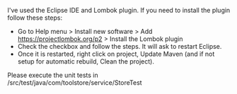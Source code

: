 I've used the Eclipse IDE and Lombok plugin. If you need to install the plugin follow these steps:
 * Go to Help menu > Install new software > Add https://projectlombok.org/p2 > Install the Lombok plugin
 * Check the checkbox and follow the steps. It will ask to restart Eclipse.
 * Once it is restarted, right click on project, Update Maven (and if not setup for automatic rebuild, Clean the project).


Please execute the unit tests in /src/test/java/com/toolstore/service/StoreTest

